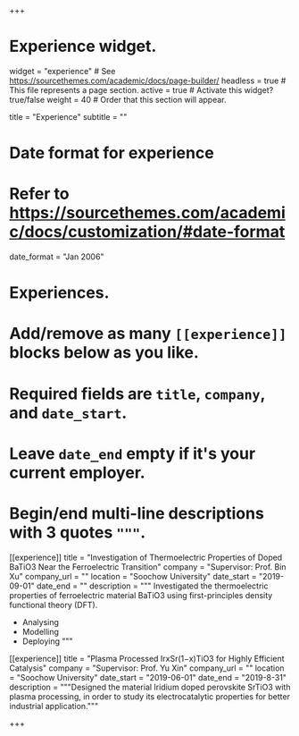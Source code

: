 +++
# Experience widget.
widget = "experience"  # See https://sourcethemes.com/academic/docs/page-builder/
headless = true  # This file represents a page section.
active = true  # Activate this widget? true/false
weight = 40  # Order that this section will appear.

title = "Experience"
subtitle = ""

# Date format for experience
#   Refer to https://sourcethemes.com/academic/docs/customization/#date-format
date_format = "Jan 2006"

# Experiences.
#   Add/remove as many `[[experience]]` blocks below as you like.
#   Required fields are `title`, `company`, and `date_start`.
#   Leave `date_end` empty if it's your current employer.
#   Begin/end multi-line descriptions with 3 quotes `"""`.
[[experience]]
  title = "Investigation of Thermoelectric Properties of Doped BaTiO3 Near the
Ferroelectric Transition"
  company = "Supervisor: Prof. Bin Xu"
  company_url = ""
  location = "Soochow University"
  date_start = "2019-09-01"
  date_end = ""
  description = """
   Investigated the thermoelectric properties of ferroelectric material BaTiO3 using
first-principles density functional theory (DFT).
  
  * Analysing
  * Modelling
  * Deploying
  """

[[experience]]
  title = "Plasma Processed IrxSr(1−x)TiO3 for Highly Efficient Catalysis"
  company = "Supervisor: Prof. Yu Xin"
  company_url = ""
  location = "Soochow University"
  date_start = "2019-06-01"
  date_end = "2019-8-31"
  description = """Designed the material Iridium doped perovskite SrTiO3 with plasma processing,
in order to study its electrocatalytic properties for better industrial application."""

+++
